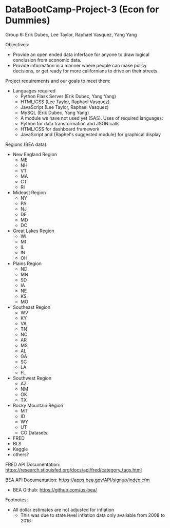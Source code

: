 # DataBootCamp-Project-3 (Econ for Dummies)
Group 6: Erik Dubec, Lee Taylor, Raphael Vasquez, Yang Yang

Objectives: 
- Provide an open ended data inferface for anyone to draw logical conclusion from economic data.
- Provide information in a manner where people can make policy decisions, or get ready for more californians to drive on their streets.

Project requirements and our goals to meet them:
- Languages required
    - Python Flask Server (Erik Dubec, Yang Yang)
    - HTML/CSS (Lee Taylor, Raphael Vasquez)
    - JavaScript (Lee Taylor, Raphael Vasquez)
    - MySQL (Erik Dubec, Yang Yang)
    - A module we have not used yet (SAS).
   Uses of required languages:
    - Python for data transformation and JSON calls
    - HTML/CSS for dashboard framework
    - JavaScript and {Raphel's suggested module} for graphical display
    
Regions (BEA data):
- New England Region
    - ME
    - NH
    - VT
    - MA
    - CT
    - RI
- Mideast Region
    - NY
    - PA
    - NJ
    - DE
    - MD
    - DC
- Great Lakes Region
    - WI
    - MI
    - IL
    - IN
    - OH
- Plains Region
    - ND
    - MN
    - SD
    - IA
    - NE
    - KS
    - MO
- Southeast Region
    - WV
    - KY
    - VA
    - TN
    - NC
    - AR
    - MS
    - AL
    - GA
    - SC
    - LA
    - FL
- Southwest Region
    - AZ
    - NM
    - OK
    - TX
- Rocky Mountain Region
    - MT
    - ID
    - WY
    - UT
    - CO
Datasets:
- FRED 
- BLS
- Kaggle
- others?

FRED API Documentation: https://research.stlouisfed.org/docs/api/fred/category_tags.html

BEA API Documentation: https://apps.bea.gov/API/signup/index.cfm
- BEA Github: https://github.com/us-bea/

Footnotes:
- All dollar estimates are not adjusted for inflation
	- This was due to state level inflation data only available from 2008 to 2016

